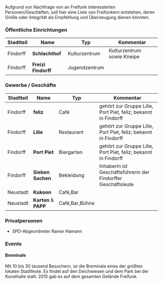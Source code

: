 Aufgrund von Nachfrage von an Freifunk interessierten Personen/Geschäften, soll hier eine Liste von Freifunkern entstehen, deren Größe oder Integrität als Empfehlung und Überzeugung dienen könnten.

### Öffentliche Einrichtungen

Stadtteil | Name                | Typ           | Kommentar
--------  | ------------------- | ------------- | ----------
Findorff  | **Schlachthof**     | Kulturzentrum | Kulturzentrum sowie Kneipe
Findorff  | **Freizi Findorff** | Jugendzentrum | 


### Gewerbe / Geschäfte
Stadtteil | Name                  | Typ            | Kommentar
--------  | --------------------- | -------------- | ----------
Findorff  | **feliz**             | Café           | gehört zur Gruppe Lilie, Port Piet, feliz; bekannt in Findorff
Findorff  | **Lilie**             | Restaurant     | gehört zur Gruppe Lilie, Port Piet, feliz; bekannt in Findorff
Findorff  | **Port Piet**         | Biergarten     | gehört zur Gruppe Lilie, Port Piet, feliz; bekannt in Findorff
Findorff  | **Sieben Sachen**     | Bekleidung     | Inhaberin ist Geschäftsführerin der Findorffer Geschäftsleute
Neustadt  | **Kukoon**            | Café,Bar       | 
Neustadt  | **Karton** & **PAPP** | Café,Bar,Bühne | 

### Privatpersonen

* SPD-Abgeordneter Rainer Hamann


### Events

#### Breminale
Mit 10 bis 30 tausend Besuchern, ist die Breminale eines der größten lokalen Stadtfeste. Es findet auf den Deichwiesen und dem Park bei der Kunsthalle statt. 2015 gab es auf dem gesamten Gelände Freifunk.